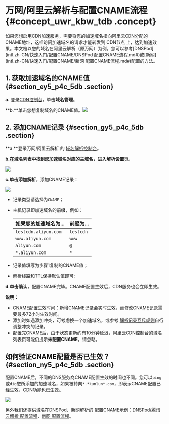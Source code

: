 # 万网/阿里云解析与配置CNAME流程 {#concept_uwr_kbw_tdb .concept}

如果您想启用CDN加速服务，需要将您的加速域名指向阿里云CDN分配的CNAME地址，这样访问加速域名的请求才能转发到 CDN节点 上，达到加速效果。本文档以您的域名在阿里云解析（原万网）为例。您可以参考[DNSPod](intl.zh-CN/快速入门/配置CNAME/DNSPod 配置CNAME流程.md#)或[新网](intl.zh-CN/快速入门/配置CNAME/新网 配置CNAME流程.md#)配置的方法。

## 1. 获取加速域名的CNAME值 {#section_ey5_p4c_5db .section}

**a.** 登录[CDN控制台](https://cdn.console.aliyun.com)，单击**域名管理**。

**b.**单击您想复制域名的CNAME值。![](http://static-aliyun-doc.oss-cn-hangzhou.aliyuncs.com/assets/img/5113/15401786366056_zh-CN.png)

## 2. 添加CNAME记录 {#section_gy5_p4c_5db .section}

**a.**登录万网/阿里云解析 的 [域名解析控制台](https://dc.console.aliyun.com/dns/?spm=5176.200001.0.0.pbY4Je)。

**b.**在域名列表中找到您加速域名对应的主域名，进入**解析设置**页。

![](http://static-aliyun-doc.oss-cn-hangzhou.aliyuncs.com/assets/img/5113/15401786366057_zh-CN.png)

**c.**单击**添加解析**，添加CNAME记录：

![](http://static-aliyun-doc.oss-cn-hangzhou.aliyuncs.com/assets/img/5113/15401786366058_zh-CN.png)

-   记录类型请选择为`CNAME`；
-   主机记录即加速域名的前缀，例如：

    |如果您的加速域名为...|前缀为...|
    |------------|------|
    |`testcdn.aliyun.com`|`testcdn`|
    |`www.aliyun.com`|`www`|
    |`aliyun.com`|`@`|
    |`*.aliyun.com`|`*`|

-   记录值填写为步骤1复制的CNAME值；
-   解析线路和TTL保持默认值即可:

**d.**单击**确认**，配置CNAME完毕。CNAME配置生效后，CDN服务也会立即生效。

**说明：** 

-   CNAME配置生效时间：新增CNAME记录会实时生效，而修改CNAME记录需要最多72小时生效时间。
-   添加时如遇添加冲突，可考虑换一个加速域名，或参考 [解析记录互斥规则](https://help.aliyun.com/knowledge_detail/39787.html)自行调整冲突的记录。
-   配置完CNAME后，由于状态更新约有10分钟延迟，阿里云CDN控制台的域名列表页可能仍提示**未配置CNAME**，请忽略。

## 如何验证CNAME配置是否已生效？ {#section_ny5_p4c_5db .section}

配置CNAME后，不同的DNS服务商CNAME配置生效的时间也不同。您可以`ping`或`dig`您所添加的加速域名，如果被转向`*.*kunlun*.com`，即表示CNAME配置已经生效，CDN功能也已生效。

![](http://static-aliyun-doc.oss-cn-hangzhou.aliyuncs.com/assets/img/5113/15401786366060_zh-CN.png)

另外我们还提供域名在DNSPod、新网解析的 配置CNAME示例：[DNSPod/腾讯云解析 配置流程](https://help.aliyun.com/document_detail/27145.html)、[新网 配置流程](https://help.aliyun.com/document_detail/27146.html)。

